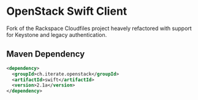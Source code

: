 OpenStack Swift Client
=====

Fork of the Rackspace Cloudfiles project heavely refactored with support for Keystone and legacy authentication.

Maven Dependency
-----

```xml
<dependency>
  <groupId>ch.iterate.openstack</groupId>
  <artifactId>swift</artifactId>
  <version>2.1a</version>
</dependency>
